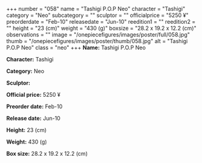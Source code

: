 +++
number = "058"
name = "Tashigi P.O.P Neo"
character = "Tashigi"
category = "Neo"
subcategory = ""
sculptor = ""
officialprice = "5250 ¥"
preorderdate = "Feb-10"
releasedate = "Jun-10"
reedition1 = ""
reedition2 = ""
height = "23 (cm)"
weight = "430 (g)"
boxsize = "28.2 x 19.2 x 12.2 (cm)"
observations = ""
image = "/onepiecefigures/images/poster/full/058.jpg"
thumb = "/onepiecefigures/images/poster/thumb/058.jpg"
alt = "Tashigi P.O.P Neo"
class = "neo"
+++
**Name:** Tashigi P.O.P Neo

**Character:** Tashigi

**Category:** Neo 

**Sculptor:** 

**Official price:** 5250 ¥

**Preorder date:** Feb-10

**Release date:** Jun-10

**Height:** 23 (cm)

**Weight:** 430 (g)

**Box size:** 28.2 x 19.2 x 12.2 (cm)
